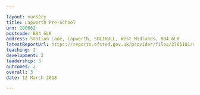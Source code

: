 ```yaml
---

layout: nursery
title: Lapworth Pre-School
urn: 200662
postcode: B94 6LR
address: Station Lane, Lapworth, SOLIHULL, West Midlands, B94 6LR
latestReportUrl: https://reports.ofsted.gov.uk/provider/files/2765101/urn/200662.pdf
teaching: 2
development: 2
leadership: 3
outcomes: 2
overall: 3
date: 12 March 2018

---
```

